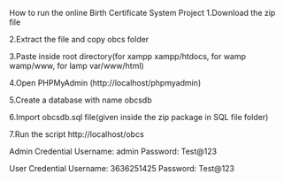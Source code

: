 How to run the online Birth Certificate System Project
1.Download the zip file

2.Extract the file and copy obcs folder

3.Paste inside root directory(for xampp xampp/htdocs, for wamp wamp/www, for lamp var/www/html)

4.Open PHPMyAdmin (http://localhost/phpmyadmin)

5.Create a database with name obcsdb

6.Import obcsdb.sql file(given inside the zip package in SQL file folder)

7.Run the script http://localhost/obcs

Admin Credential
Username: admin
Password: Test@123

User Credential
Username: 3636251425
Password: Test@123
